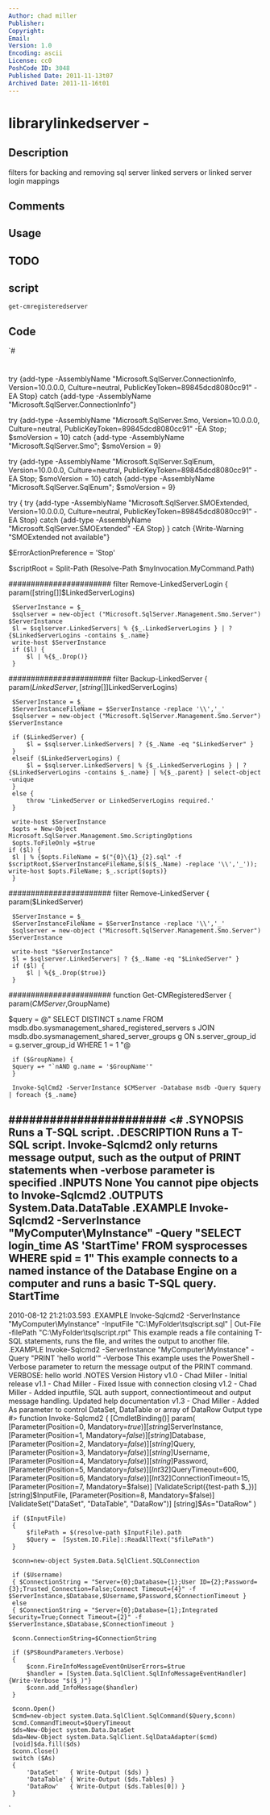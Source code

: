```yaml
---
Author: chad miller
Publisher: 
Copyright: 
Email: 
Version: 1.0
Encoding: ascii
License: cc0
PoshCode ID: 3048
Published Date: 2011-11-13t07
Archived Date: 2011-11-16t01
---
```


# librarylinkedserver - 

## Description

filters for backing and removing sql server linked servers or linked server login mappings

## Comments



## Usage



## TODO



## script

`get-cmregisteredserver`

## Code

`#
 #
 try {add-type -AssemblyName "Microsoft.SqlServer.ConnectionInfo, Version=10.0.0.0, Culture=neutral, PublicKeyToken=89845dcd8080cc91" -EA Stop}
 catch {add-type -AssemblyName "Microsoft.SqlServer.ConnectionInfo"}
 
 try {add-type -AssemblyName "Microsoft.SqlServer.Smo, Version=10.0.0.0, Culture=neutral, PublicKeyToken=89845dcd8080cc91" -EA Stop; $smoVersion = 10}
 catch {add-type -AssemblyName "Microsoft.SqlServer.Smo"; $smoVersion = 9}
 
 try {add-type -AssemblyName "Microsoft.SqlServer.SqlEnum, Version=10.0.0.0, Culture=neutral, PublicKeyToken=89845dcd8080cc91" -EA Stop; $smoVersion = 10}
 catch {add-type -AssemblyName "Microsoft.SqlServer.SqlEnum"; $smoVersion = 9}
 
 try
 {
     try {add-type -AssemblyName "Microsoft.SqlServer.SMOExtended, Version=10.0.0.0, Culture=neutral, PublicKeyToken=89845dcd8080cc91" -EA Stop}
     catch {add-type -AssemblyName "Microsoft.SqlServer.SMOExtended" -EA Stop}
 }
 catch {Write-Warning "SMOExtended not available"}
 
 $ErrorActionPreference = 'Stop'
 
 $scriptRoot = Split-Path (Resolve-Path $myInvocation.MyCommand.Path)
 
 #######################
 filter Remove-LinkedServerLogin
 {
     param([string[]]$LinkedServerLogins)
 
     $ServerInstance = $_
     $sqlserver = new-object ("Microsoft.SqlServer.Management.Smo.Server") $ServerInstance 
     $l = $sqlserver.LinkedServers| % {$_.LinkedServerLogins } | ? {$LinkedServerLogins -contains $_.name}
     write-host $ServerInstance
     if ($l) {
         $l | %{$_.Drop()}
     }
 
 
 #######################
 filter Backup-LinkedServer
 {
     param($LinkedServer,[string[]]$LinkedServerLogins)
 
     $ServerInstance = $_
     $ServerInstanceFileName = $ServerInstance -replace '\\','_'
     $sqlserver = new-object ("Microsoft.SqlServer.Management.Smo.Server") $ServerInstance 
 
     if ($LinkedServer) {
         $l = $sqlserver.LinkedServers| ? {$_.Name -eq "$LinkedServer" } 
     }
     elseif ($LinkedServerLogins) {
         $l = $sqlserver.LinkedServers| % {$_.LinkedServerLogins } | ? {$LinkedServerLogins -contains $_.name} | %{$_.parent} | select-object -unique
     }
     else {
         throw 'LinkedServer or LinkedServerLogins required.'
     }
 
     write-host $ServerInstance
     $opts = New-Object Microsoft.SqlServer.Management.Smo.ScriptingOptions
     $opts.ToFileOnly =$true
    if ($l) {
     $l | % {$opts.FileName = $("{0}\{1}_{2}.sql" -f $scriptRoot,$ServerInstanceFileName,$($($_.Name) -replace '\\','_')); write-host $opts.FileName; $_.script($opts)}
     }
 
 
 #######################
 filter Remove-LinkedServer
 {
     param($LinkedServer)
 
     $ServerInstance = $_
     $ServerInstanceFileName = $ServerInstance -replace '\\','_'
     $sqlserver = new-object ("Microsoft.SqlServer.Management.Smo.Server") $ServerInstance 
 
     write-host "$ServerInstance"
     $l = $sqlserver.LinkedServers| ? {$_.Name -eq "$LinkedServer" } 
     if ($l) {
         $l | %{$_.Drop($true)}
     }
 
 
 #######################
 function Get-CMRegisteredServer
 {
     param($CMServer,$GroupName)
 
 $query = @"
 SELECT DISTINCT s.name
 FROM msdb.dbo.sysmanagement_shared_registered_servers s
 JOIN msdb.dbo.sysmanagement_shared_server_groups g
 ON s.server_group_id = g.server_group_id
 WHERE 1 = 1
 "@
 
     if ($GroupName) {
     $query =+ "`nAND g.name = '$GroupName'"
     }
 
     Invoke-SqlCmd2 -ServerInstance $CMServer -Database msdb -Query $query | foreach {$_.name}
 
 
 #######################
 <#
 .SYNOPSIS
 Runs a T-SQL script.
 .DESCRIPTION
 Runs a T-SQL script. Invoke-Sqlcmd2 only returns message output, such as the output of PRINT statements when -verbose parameter is specified
 .INPUTS
 None
     You cannot pipe objects to Invoke-Sqlcmd2
 .OUTPUTS
    System.Data.DataTable
 .EXAMPLE
 Invoke-Sqlcmd2 -ServerInstance "MyComputer\MyInstance" -Query "SELECT login_time AS 'StartTime' FROM sysprocesses WHERE spid = 1"
 This example connects to a named instance of the Database Engine on a computer and runs a basic T-SQL query.
 StartTime
 -----------
 2010-08-12 21:21:03.593
 .EXAMPLE
 Invoke-Sqlcmd2 -ServerInstance "MyComputer\MyInstance" -InputFile "C:\MyFolder\tsqlscript.sql" | Out-File -filePath "C:\MyFolder\tsqlscript.rpt"
 This example reads a file containing T-SQL statements, runs the file, and writes the output to another file.
 .EXAMPLE
 Invoke-Sqlcmd2  -ServerInstance "MyComputer\MyInstance" -Query "PRINT 'hello world'" -Verbose
 This example uses the PowerShell -Verbose parameter to return the message output of the PRINT command.
 VERBOSE: hello world
 .NOTES
 Version History
 v1.0   - Chad Miller - Initial release
 v1.1   - Chad Miller - Fixed Issue with connection closing
 v1.2   - Chad Miller - Added inputfile, SQL auth support, connectiontimeout and output message handling. Updated help documentation
 v1.3   - Chad Miller - Added As parameter to control DataSet, DataTable or array of DataRow Output type
 #>
 function Invoke-Sqlcmd2
 {
     [CmdletBinding()]
     param(
     [Parameter(Position=0, Mandatory=$true)] [string]$ServerInstance,
     [Parameter(Position=1, Mandatory=$false)] [string]$Database,
     [Parameter(Position=2, Mandatory=$false)] [string]$Query,
     [Parameter(Position=3, Mandatory=$false)] [string]$Username,
     [Parameter(Position=4, Mandatory=$false)] [string]$Password,
     [Parameter(Position=5, Mandatory=$false)] [Int32]$QueryTimeout=600,
     [Parameter(Position=6, Mandatory=$false)] [Int32]$ConnectionTimeout=15,
     [Parameter(Position=7, Mandatory=$false)] [ValidateScript({test-path $_})] [string]$InputFile,
     [Parameter(Position=8, Mandatory=$false)] [ValidateSet("DataSet", "DataTable", "DataRow")] [string]$As="DataRow"
     )
 
     if ($InputFile)
     {
         $filePath = $(resolve-path $InputFile).path
         $Query =  [System.IO.File]::ReadAllText("$filePath")
     }
 
     $conn=new-object System.Data.SqlClient.SQLConnection
      
     if ($Username)
     { $ConnectionString = "Server={0};Database={1};User ID={2};Password={3};Trusted_Connection=False;Connect Timeout={4}" -f $ServerInstance,$Database,$Username,$Password,$ConnectionTimeout }
     else
     { $ConnectionString = "Server={0};Database={1};Integrated Security=True;Connect Timeout={2}" -f $ServerInstance,$Database,$ConnectionTimeout }
 
     $conn.ConnectionString=$ConnectionString
     
     if ($PSBoundParameters.Verbose)
     {
         $conn.FireInfoMessageEventOnUserErrors=$true
         $handler = [System.Data.SqlClient.SqlInfoMessageEventHandler] {Write-Verbose "$($_)"}
         $conn.add_InfoMessage($handler)
     }
     
     $conn.Open()
     $cmd=new-object system.Data.SqlClient.SqlCommand($Query,$conn)
     $cmd.CommandTimeout=$QueryTimeout
     $ds=New-Object system.Data.DataSet
     $da=New-Object system.Data.SqlClient.SqlDataAdapter($cmd)
     [void]$da.fill($ds)
     $conn.Close()
     switch ($As)
     {
         'DataSet'   { Write-Output ($ds) }
         'DataTable' { Write-Output ($ds.Tables) }
         'DataRow'   { Write-Output ($ds.Tables[0]) }
     }
 
`

